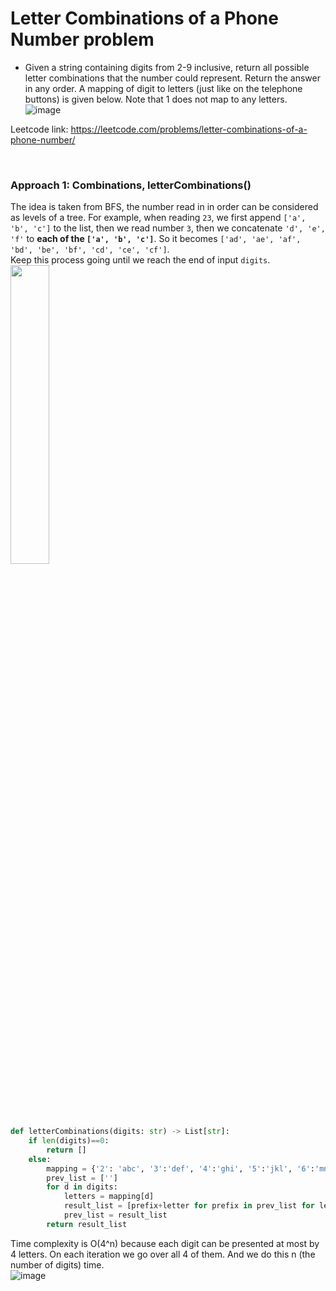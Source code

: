 # Letter Combinations of a Phone Number problem
* Given a string containing digits from 2-9 inclusive, return all possible letter combinations that the number could represent. Return the answer in any order. A mapping of digit to letters (just like on the telephone buttons) is given below. Note that 1 does not map to any letters.\
![image](https://user-images.githubusercontent.com/25105806/119457090-27276c00-bcf0-11eb-8df6-5298d86de581.png)

Leetcode link: https://leetcode.com/problems/letter-combinations-of-a-phone-number/

<br/>

### Approach 1: Combinations, letterCombinations()
The idea is taken from BFS, the number read in in order can be considered as levels of a tree. For example, when reading `23`, we first append `['a', 'b', 'c']` to the list, then we read number `3`, then we concatenate `'d', 'e', 'f'` to **each of the `['a', 'b', 'c']`**. So it becomes `['ad', 'ae', 'af', 'bd', 'be', 'bf', 'cd', 'ce', 'cf']`.\
Keep this process going until we reach the end of input `digits`.\
<img src="https://user-images.githubusercontent.com/25105806/119458456-9f426180-bcf1-11eb-9c63-051171a1fe84.png" width="35%" height="35%">


```python
def letterCombinations(digits: str) -> List[str]:
    if len(digits)==0:
        return []
    else:
        mapping = {'2': 'abc', '3':'def', '4':'ghi', '5':'jkl', '6':'mno', '7':'pqrs', '8':'tuv', '9':'wxyz'}
        prev_list = ['']
        for d in digits:
            letters = mapping[d]
            result_list = [prefix+letter for prefix in prev_list for letter in letters]
            prev_list = result_list
        return result_list
```

Time complexity is O(4^n) because each digit can be presented at most by 4 letters. On each iteration we go over all 4 of them. And we do this n (the number of digits) time.\
![image](https://user-images.githubusercontent.com/25105806/119459158-4cb57500-bcf2-11eb-95fb-9358162d7662.png)



